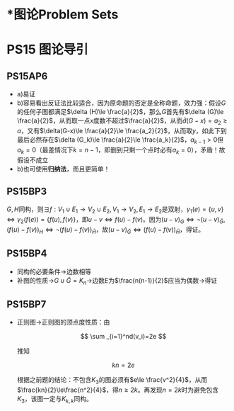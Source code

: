 # *图论Problem Sets

# PS15 图论导引

## PS15AP6

* a)易证
* b)容易看出反证法比较适合，因为原命题的否定是全称命题，效力强：假设$G$的任何子图都满足$\delta (H)\le \frac{a}{2}$，那么$G$首先有$\delta (G)\le \frac{a}{2}$，从而取一点$x$度数不超过$\frac{a}{2}$，从而$\bar d(G-x)=a_2\ge a$，又有$\delta(G-x)\le \frac{a}{2}\le \frac{a_2}{2}$，从而取$y$，如此下到最后必然存在$\delta (G_k)\le \frac{a}{2}\le \frac{a_k}{2}$，$a_{k-1}>0$但$a_k=0$（最差情况下$k=n-1$，即删到只剩一个点时必有$a_k=0$），矛盾！故假设不成立
* b)也可使用**归纳法**，而且更简单！

## PS15BP3

$G,H$同构，则$\exists f:V_1\cup E_1 \to V_2\cup E_2, V_1\to V_2, E_1\to E_2$是双射，$\gamma_1(e)=\{u,v\}\Leftrightarrow \gamma_2(f(e))=\{f(u),f(v)\}$，即$u-v \Leftrightarrow f(u)-f(v)$。因为$(u-v)_G\Leftrightarrow \neg(u-v)_{\bar G}, (f(u)-f(v))_H\Leftrightarrow \neg(f(u)-f(v))_{\bar H}$，故$(u-v)_{\bar G}\Leftrightarrow (f(u)-f(v))_{\bar H}$，得证。

## PS15BP4

* 同构的必要条件->边数相等
* 补图的性质->$G\cup \bar G=K_n$->边数$E$为$\frac{n(n-1)}{2}$应当为偶数->得证

## PS15BP7

* 正则图->正则图的顶点度性质：由

  $$
  \sum _{i=1}^nd(v_i)=2e
  $$

  推知

  $$
  kn=2e
  $$

  根据之前题的结论：不包含$K_3$的图必须有$e\le \frac{v^2}{4}$，从而$\frac{kn}{2}\le\frac{n^2}{4}$，得$n\ge 2k$。再发现$n=2k$时为避免包含$K_3$，该图一定与$K_{k,k}$同构。
